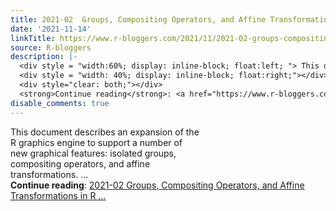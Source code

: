 ```yaml
---
title: 2021-02  Groups, Compositing Operators, and Affine Transformations in R Graphics
date: '2021-11-14'
linkTitle: https://www.r-bloggers.com/2021/11/2021-02-groups-compositing-operators-and-affine-transformations-in-r-graphics/
source: R-bloggers
description: |-
  <div style = "width:60%; display: inline-block; float:left; "> This document describes an expansion of the R graphics engine to support a number of new graphical features: isolated groups, compositing operators, and affine transformations. ...</div>
  <div style = "width: 40%; display: inline-block; float:right;"></div>
  <div style="clear: both;"></div>
  <strong>Continue reading</strong>: <a href="https://www.r-bloggers.com/2021/11/2021-02-groups-compositing-operators-and-affine-transformations-in-r-graphics/">2021-02 Groups, Compositing Operators, and Affine Transformations in R ...
disable_comments: true
---
```

<div style = "width:60%; display: inline-block; float:left; "> This document describes an expansion of the R graphics engine to support a number of new graphical features: isolated groups, compositing operators, and affine transformations. ...</div>
<div style = "width: 40%; display: inline-block; float:right;"></div>
<div style="clear: both;"></div>
<strong>Continue reading</strong>: <a href="https://www.r-bloggers.com/2021/11/2021-02-groups-compositing-operators-and-affine-transformations-in-r-graphics/">2021-02 Groups, Compositing Operators, and Affine Transformations in R ...